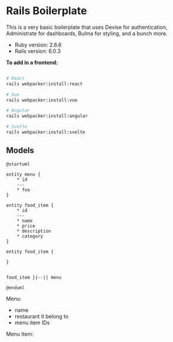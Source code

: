 # Rails Boilerplate

This is a very basic boilerplate that uses Devise for authentication, Administrate for dashboards, Bulma for styling,
and a bunch more.

- Ruby version: 2.6.6
- Rails version: 6.0.3

__To add in a frontend:__

```bash

# React
rails webpacker:install:react

# Vue
rails webpacker:install:vue

# Angular
rails webpacker:install:angular

# Svelte
rails webpacker:install:svelte

```

## Models

```puml
@startuml 

entity menu {
    * id
    ---
    * foo
}

entity food_item {
    * id
    ---
    * name
    * price
    * description
    * category
}

entity food_item {

}


food_item }|--|| menu

@enduml
```

Menu:
- name
- restaurant it belong to
- menu item IDs

Menu Item:
